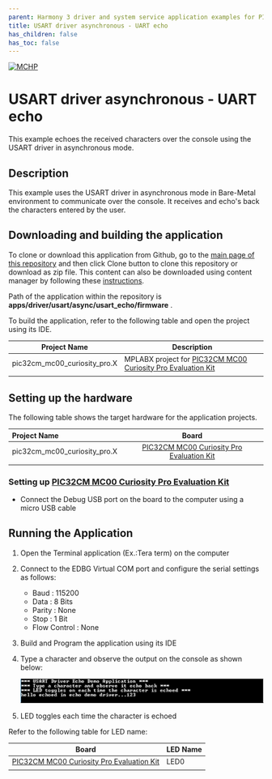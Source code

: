 ```yaml
---
parent: Harmony 3 driver and system service application examples for PIC32CM MC00 family
title: USART driver asynchronous - UART echo 
has_children: false
has_toc: false
---
```


[![MCHP](https://www.microchip.com/ResourcePackages/Microchip/assets/dist/images/logo.png)](https://www.microchip.com)

# USART driver asynchronous - UART echo

This example echoes the received characters over the console using the USART driver in asynchronous mode.

## Description

This example uses the USART driver in asynchronous mode in Bare-Metal environment to communicate over the console. It receives and echo's back the characters entered by the user.

## Downloading and building the application

To clone or download this application from Github, go to the [main page of this repository](https://github.com/Microchip-MPLAB-Harmony/core_apps_pic32cm_mc00) and then click Clone button to clone this repository or download as zip file.
This content can also be downloaded using content manager by following these [instructions](https://github.com/Microchip-MPLAB-Harmony/contentmanager/wiki).

Path of the application within the repository is **apps/driver/usart/async/usart_echo/firmware** .

To build the application, refer to the following table and open the project using its IDE.

| Project Name      | Description                                    |
| ----------------- | ---------------------------------------------- |
| pic32cm_mc00_curiosity_pro.X | MPLABX project for [PIC32CM MC00 Curiosity Pro Evaluation Kit](https://www.microchip.com/Developmenttools/ProductDetails/EV15N46A) |
|||

## Setting up the hardware

The following table shows the target hardware for the application projects.

| Project Name| Board|
|:---------|:---------:|
| pic32cm_mc00_curiosity_pro.X | [PIC32CM MC00 Curiosity Pro Evaluation Kit](https://www.microchip.com/Developmenttools/ProductDetails/EV15N46A) |
|||

### Setting up [PIC32CM MC00 Curiosity Pro Evaluation Kit](https://www.microchip.com/Developmenttools/ProductDetails/EV15N46A)

- Connect the Debug USB port on the board to the computer using a micro USB cable

## Running the Application

1. Open the Terminal application (Ex.:Tera term) on the computer
2. Connect to the EDBG Virtual COM port and configure the serial settings as follows:
    - Baud : 115200
    - Data : 8 Bits
    - Parity : None
    - Stop : 1 Bit
    - Flow Control : None
3. Build and Program the application using its IDE
4. Type a character and observe the output on the console as shown below:

    ![output](images/output_async_usart_echo.png)

5. LED toggles each time the character is echoed

Refer to the following table for LED name:

| Board | LED Name |
| ----- | -------- |
|  [PIC32CM MC00 Curiosity Pro Evaluation Kit](https://www.microchip.com/Developmenttools/ProductDetails/EV15N46A) | LED0 |
|||
